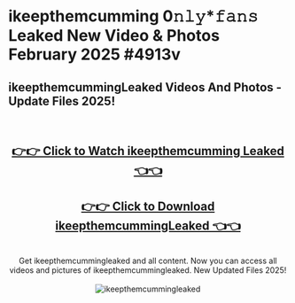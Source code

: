 # ikeepthemcumming 0𝚗𝚕𝚢*𝚏𝚊𝚗𝚜 Leaked New Video & Photos February 2025 #4913v

<h2>ikeepthemcummingLeaked Videos And Photos - Update Files 2025!</h2>
<br>
<div align="center">
<h2><a href="https://mediaupload.pro?title=ikeepthemcumming&ref=11F" rel="nofollow">👉👉 Click to Watch ikeepthemcumming Leaked 👈👈</a></h2>
<h2><a href="https://mediaupload.pro?title=ikeepthemcumming&ref=11F" rel="nofollow">👉👉 Click to Download ikeepthemcummingLeaked 👈👈</a></h2>
<br>
Get ikeepthemcummingleaked and all content. Now you can access all videos and pictures of ikeepthemcummingleaked. New Updated Files 2025!
<br>
<br>
<a href="https://mediaupload.pro?title=ikeepthemcumming&ref=11F" rel="nofollow" data-target="animated-image.originalLink"><img src="https://i.ibb.co/Gkj2r4b/banner.png" alt="ikeepthemcummingleaked" style="max-width: 100%; display: inline-block;" data-target="animated-image.originalImage"></a>
</div>
<br>

